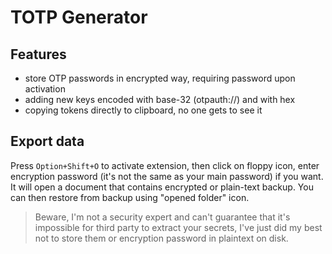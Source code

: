 # TOTP Generator

## Features

- store OTP passwords in encrypted way, requiring password upon activation
- adding new keys encoded with base-32 (otpauth://) and with hex
- copying tokens directly to clipboard, no one gets to see it

## Export data

Press `Option+Shift+O` to activate extension, then click on floppy icon, enter encryption password (it's not the same as your main password) if you want. It will open a document that contains encrypted or plain-text backup. You can then restore from backup using "opened folder" icon.

> Beware, I'm not a security expert and can't guarantee that it's impossible for third party to extract your secrets, I've just did my best not to store them or encryption password in plaintext on disk.